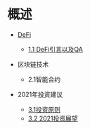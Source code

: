 #  概述

* [DeFi](DeFi-docs/README.md)

  * [1.1 DeFi引言以及QA](DeFi-docs/DeFi-Summary.md)

*   区块链技术
    * 2.1智能合约

*   2021年投资建议
    * [3.1投资原则](Vest-docs/Vest-Prin.md)
    * [3.2 2021投资展望](Vest-docs/Vest-Ad.md)

